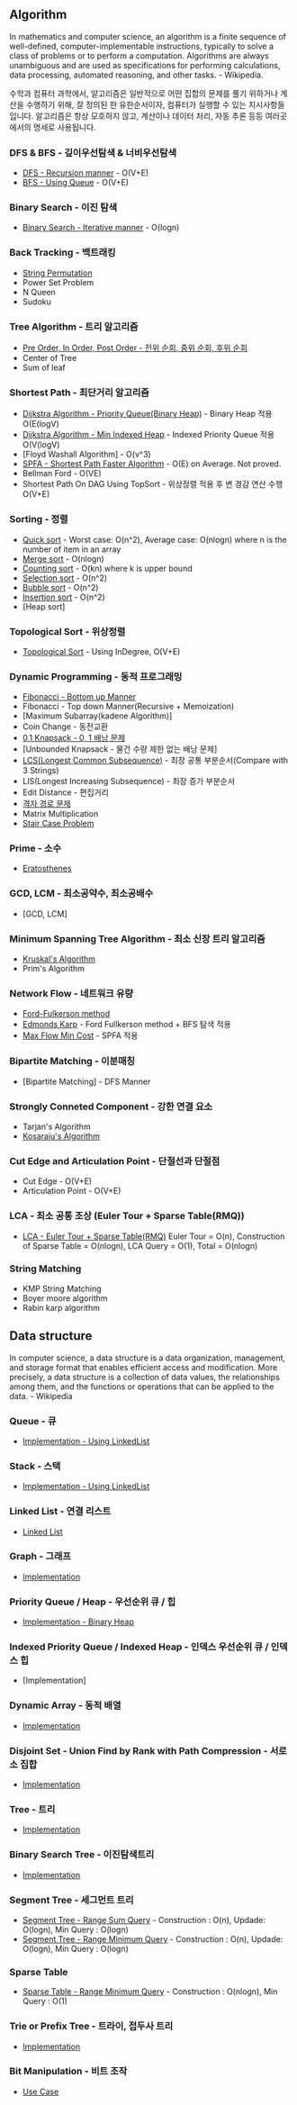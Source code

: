 ## Algorithm

In mathematics and computer science, an algorithm is a finite sequence of well-defined, computer-implementable instructions, typically to solve a class of problems or to perform a computation. Algorithms are always unambiguous and are used as specifications for performing calculations, data processing, automated reasoning, and other tasks. - Wikipedia.

수학과 컴퓨터 과학에서, 알고리즘은 일반적으로 어떤 집합의 문제를 풀기 위하거나 계산을 수행하기 위해, 잘 정의된 한 유한순서이자, 컴퓨터가 실행할 수 있는 지시사항들 입니다. 알고리즘은 항상 모호하지 않고, 계산이나 데이터 처리, 자동 추론 등등 여러곳에서의 명세로 사용됩니다.


### DFS & BFS - 깊이우선탐색 & 너비우선탐색
- [DFS - Recursion manner](https://github.com/lemidia/Algorithm-and-Data-Structure/blob/master/AlgorithmCode/DFSRecursion.java) - O(V+E)
- [BFS - Using Queue](https://github.com/lemidia/Algorithm-and-Data-Structure/blob/master/AlgorithmCode/BreadthFirstSearch.java) - O(V+E)

### Binary Search - 이진 탐색 
- [Binary Search - Iterative manner](https://github.com/lemidia/Algorithm-and-Data-Structure/blob/master/AlgorithmCode/BinarySearch.java) - O(logn)

### Back Tracking - 백트래킹
- [String Permutation](https://github.com/lemidia/Algorithm-and-Data-Structure/blob/master/AlgorithmCode/StringPermutation.java)
- Power Set Problem
- N Queen
- Sudoku

### Tree Algorithm - 트리 알고리즘
- [Pre Order, In Order, Post Order - 전위 순회, 중위 순회, 후위 순회](https://github.com/lemidia/Algorithm-and-Data-Structure/blob/master/DataStructure/BinaryTree.java)
- Center of Tree
- Sum of leaf


### Shortest Path - 최단거리 알고리즘
- [Dijkstra Algorithm - Priority Queue(Binary Heap)](https://github.com/lemidia/Algorithm-and-Data-Structure/blob/master/AlgorithmCode/ShortestPath/DijkstraAlgorithm.java) -  Binary Heap 적용 O(E(logV)
- [Dijkstra Algorithm - Min Indexed Heap](https://github.com/lemidia/Algorithm-and-Data-Structure/blob/master/AlgorithmCode/ShortestPath/DijkstraWithMinIndexedHeap.java) - Indexed Priority Queue 적용 O(V(logV)
- [Floyd Washall Algorithm] - O(v^3)
- [SPFA - Shortest Path Faster Algorithm](https://github.com/lemidia/Algorithm-and-Data-Structure/blob/master/AlgorithmCode/ShortestPath/ShortestPathFasterAlgorithm.java) - O(E) on Average. Not proved.
- Bellman Ford - O(VE)
- Shortest Path On DAG Using TopSort - 위상정렬 적용 후 변 경감 연산 수행 O(V+E)

### Sorting - 정렬
- [Quick sort](https://github.com/lemidia/Algorithm-and-Data-Structure/blob/master/AlgorithmCode/Sorting/QuickSort.java) - Worst case: O(n^2), Average case: O(nlogn) where n is the number of item in an array
- [Merge sort](https://github.com/lemidia/Algorithm-and-Data-Structure/blob/master/AlgorithmCode/mergesort.java) - O(nlogn)
- [Counting sort](https://github.com/lemidia/Algorithm-and-Data-Structure/blob/master/AlgorithmCode/Sorting/CountingSort.java) - O(kn) where k is upper bound
- [Selection sort](https://github.com/lemidia/Algorithm-and-Data-Structure/blob/master/AlgorithmCode/Sorting/SelectionSort.java) - O(n^2)
- [Bubble sort](https://github.com/lemidia/Algorithm-and-Data-Structure/blob/master/AlgorithmCode/Sorting/BubbleSort.java) - O(n^2)
- [Insertion sort](https://github.com/lemidia/Algorithm-and-Data-Structure/blob/master/AlgorithmCode/Sorting/InsertionSort.java) - O(n^2)
- [Heap sort]

### Topological Sort - 위상정렬
- [Topological Sort](https://github.com/lemidia/Algorithm-and-Data-Structure/blob/master/AlgorithmCode/TopologicalSort.java) - Using InDegree, O(V+E)

### Dynamic Programming - 동적 프로그래밍
- [Fibonacci - Bottom up Manner](https://github.com/lemidia/Algorithm-and-Data-Structure/blob/master/AlgorithmCode/Fibonacci.java)
- Fibonacci - Top down Manner(Recursive + Memoization)
- [Maximum Subarray(kadene Algorithm)]
- Coin Change - 동전교환
- [0,1 Knapsack - 0, 1 배낭 문제](https://github.com/lemidia/Algorithm-and-Data-Structure/blob/master/AlgorithmCode/Knapsack_01.java)
- [Unbounded Knapsack - 물건 수량 제한 없는 배낭 문제]
- [LCS(Longest Common Subsequence)](https://github.com/lemidia/Algorithm-and-Data-Structure/blob/master/AlgorithmCode/LCS.java) - 최장 공통 부분순서(Compare with 3 Strings)
- LIS(Longest Increasing Subsequence) - 최장 증가 부분순서
- Edit Distance - 편집거리
- [격자 경로 문제](https://github.com/lemidia/Algorithm-and-Data-Structure/blob/master/AlgorithmCode/HowManyPaths.java)
- Matrix Multiplication
- [Stair Case Problem](https://github.com/lemidia/Algorithm-and-Data-Structure/blob/master/AlgorithmCode/Upstair.java)

### Prime - 소수
- [Eratosthenes](https://github.com/lemidia/Algorithm-and-Data-Structure/blob/master/AlgorithmCode/Eratosthenes.java)

### GCD, LCM - 최소공약수, 최소공배수
- [GCD, LCM]

### Minimum Spanning Tree Algorithm - 최소 신장 트리 알고리즘 
- [Kruskal's Algorithm](https://github.com/lemidia/Algorithm-and-Data-Structure/blob/master/AlgorithmCode/KruskalAlgorithm.cpp)
- Prim's Algorithm

### Network Flow - 네트워크 유량
- [Ford-Fulkerson method](https://github.com/lemidia/Algorithm-and-Data-Structure/blob/master/AlgorithmCode/FordFulkersonMethod.java)
- [Edmonds Karp](https://github.com/lemidia/Algorithm-and-Data-Structure/blob/master/AlgorithmCode/EdmondsKarp.java) - Ford Fullkerson method + BFS 탐색 적용
- [Max Flow Min Cost](https://github.com/lemidia/Algorithm-and-Data-Structure/blob/master/AlgorithmCode/MinCostMaxFlow.java) - SPFA 적용

### Bipartite Matching - 이분매칭
- [Bipartite Matching] - DFS Manner

### Strongly Conneted Component - 강한 연결 요소
- Tarjan's Algorithm
- [Kosaraju's Algorithm](https://github.com/lemidia/Algorithm-and-Data-Structure/blob/master/AlgorithmCode/SCC_Kosaraju.java)

### Cut Edge and Articulation Point - 단절선과 단절점
- Cut Edge - O(V+E)
- Articulation Point - O(V+E)

### LCA - 최소 공통 조상 (Euler Tour + Sparse Table(RMQ))
- [LCA - Euler Tour + Sparse Table(RMQ)](https://github.com/lemidia/Algorithm-and-Data-Structure/blob/master/AlgorithmCode/LowestCommonAncestor.java) Euler Tour = O(n), Construction of Sparse Table = O(nlogn), LCA Query = O(1), Total = O(nlogn)

### String Matching 
- KMP String Matching
- Boyer moore algorithm
- Rabin karp algorithm

## Data structure
In computer science, a data structure is a data organization, management, and storage format that enables efficient access and modification. More precisely, a data structure is a collection of data values, the relationships among them, and the functions or operations that can be applied to the data. - Wikipedia

### Queue - 큐
- [Implementation - Using LinkedList](https://github.com/lemidia/Algorithm-and-Data-Structure/blob/master/DataStructure/Queue.java)
### Stack - 스택
- [Implementation - Using LinkedList](https://github.com/lemidia/Algorithm-and-Data-Structure/blob/master/DataStructure/Stack.java)
### Linked List - 연결 리스트
- [Linked List](https://github.com/lemidia/Algorithm-and-Data-Structure/blob/master/DataStructure/LinkedList.java)
### Graph - 그래프
- [Implementation](https://github.com/lemidia/Algorithm-and-Data-Structure/blob/master/DataStructure/Graph.java)
### Priority Queue / Heap - 우선순위 큐 / 힙
- [Implementation - Binary Heap](https://github.com/lemidia/Algorithm-and-Data-Structure/blob/master/DataStructure/BinaryHeap.java)
### Indexed Priority Queue / Indexed Heap - 인덱스 우선순위 큐 / 인덱스 힙
- [Implementation] 
### Dynamic Array - 동적 배열
- [Implementation](https://github.com/lemidia/Algorithm-and-Data-Structure/blob/master/DataStructure/DynamicArray.java)
### Disjoint Set - Union Find by Rank with Path Compression - 서로소 집합
- [Implementation](https://github.com/lemidia/Algorithm-and-Data-Structure/blob/master/DataStructure/UnionFind.java)
### Tree - 트리
- [Implementation](https://github.com/lemidia/Algorithm-and-Data-Structure/blob/master/DataStructure/BinaryTree.java)
### Binary Search Tree - 이진탐색트리
- [Implementation](https://github.com/lemidia/Algorithm-and-Data-Structure/blob/master/DataStructure/BinarySearchTree.java)
### Segment Tree - 세그먼트 트리
- [Segment Tree - Range Sum Query](https://github.com/lemidia/Algorithm-and-Data-Structure/blob/master/DataStructure/SegmentTree.java) - Construction : O(n), Updade: O(logn), Min Query : O(logn)
- [Segment Tree - Range Minimum Query](https://github.com/lemidia/Algorithm-and-Data-Structure/blob/master/DataStructure/SegmentTreeMin.java) - Construction : O(n), Updade: O(logn), Min Query : O(logn)
### Sparse Table
- [Sparse Table - Range Minimum Query](https://github.com/lemidia/Algorithm-and-Data-Structure/blob/master/DataStructure/SparseTable.java) - Construction : O(nlogn), Min Query : O(1)
### Trie or Prefix Tree - 트라이, 접두사 트리
- [Implementation](https://github.com/lemidia/Algorithm-and-Data-Structure/blob/master/DataStructure/TrieTree.java)
### Bit Manipulation - 비트 조작
- [Use Case](https://github.com/lemidia/Algorithm-and-Data-Structure/blob/master/DataStructure/BitManipulation.java)

